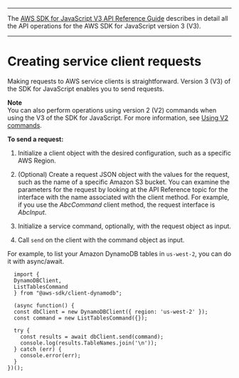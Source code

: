 --------

 The [AWS SDK for JavaScript V3 API Reference Guide](https://docs.aws.amazon.com/AWSJavaScriptSDK/v3/latest/index.html) describes in detail all the API operations for the AWS SDK for JavaScript version 3 \(V3\)\. 

--------

# Creating service client requests<a name="the-request-object"></a>

Making requests to AWS service clients is straightforward\. Version 3 \(V3\) of the SDK for JavaScript enables you to send requests\. 

**Note**  
You can also perform operations using version 2 \(V2\) commands when using the V3 of the SDK for JavaScript\. For more information, see [Using V2 commands](welcome.md#using_v2_commands)\.

**To send a request:**

1. Initialize a client object with the desired configuration, such as a specific AWS Region\.

1. \(Optional\) Create a request JSON object with the values for the request, such as the name of a specific Amazon S3 bucket\. You can examine the parameters for the request by looking at the API Reference topic for the interface with the name associated with the client method\. For example, if you use the *AbcCommand* client method, the request interface is *AbcInput*\.

1. Initialize a service command, optionally, with the request object as input\.

1. Call `send` on the client with the command object as input\.

For example, to list your Amazon DynamoDB tables in `us-west-2`, you can do it with async/await\.

```
  import { 
  DynamoDBClient, 
  ListTablesCommand 
  } from "@aws-sdk/client-dynamodb";
  
  (async function() {
  const dbClient = new DynamoDBClient({ region: 'us-west-2' });
  const command = new ListTablesCommand({});

  try {
    const results = await dbClient.send(command);
    console.log(results.TableNames.join('\n'));
  } catch (err) {
    console.error(err);
  }
})();
```